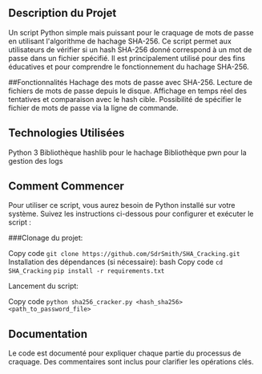 ## Description du Projet
Un script Python simple mais puissant pour le craquage de mots de passe en utilisant l'algorithme de hachage SHA-256. Ce script permet aux utilisateurs de vérifier si un hash SHA-256 donné correspond à un mot de passe dans un fichier spécifié. Il est principalement utilisé pour des fins éducatives et pour comprendre le fonctionnement du hachage SHA-256.

##Fonctionnalités
Hachage des mots de passe avec SHA-256.
Lecture de fichiers de mots de passe depuis le disque.
Affichage en temps réel des tentatives et comparaison avec le hash cible.
Possibilité de spécifier le fichier de mots de passe via la ligne de commande.

## Technologies Utilisées
Python 3
Bibliothèque hashlib pour le hachage
Bibliothèque pwn pour la gestion des logs

## Comment Commencer
Pour utiliser ce script, vous aurez besoin de Python installé sur votre système. Suivez les instructions ci-dessous pour configurer et exécuter le script :

###Clonage du projet:

Copy code
```git clone https://github.com/SdrSmith/SHA_Cracking.git```
Installation des dépendances (si nécessaire):
bash
Copy code
```cd SHA_Cracking```
```pip install -r requirements.txt```

Lancement du script:

Copy code
```python sha256_cracker.py <hash_sha256> <path_to_password_file>```

## Documentation
Le code est documenté pour expliquer chaque partie du processus de craquage. Des commentaires sont inclus pour clarifier les opérations clés.

